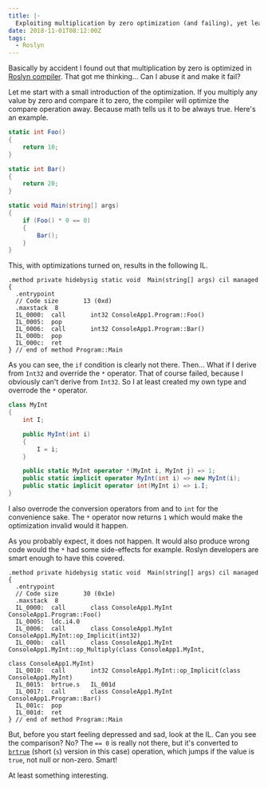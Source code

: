 ```yaml
---
title: |-
  Exploiting multiplication by zero optimization (and failing), yet learning about equals to zero shortcut (Roslyn)
date: 2018-11-01T08:12:00Z
tags:
  - Roslyn
---
```

Basically by accident I found out that multiplication by zero is optimized in [Roslyn compiler][2]. That got me thinking... Can I abuse it and make it fail?

<!-- excerpt -->

Let me start with a small introduction of the optimization. If you multiply any value by zero and compare it to zero, the compiler will optimize the compare operation away. Because math tells us it to be always true. Here's an example.

```csharp
static int Foo()
{
	return 10;
}

static int Bar()
{
	return 20;
}

static void Main(string[] args)
{
	if (Foo() * 0 == 0)
	{
		Bar();
	}
}
```

This, with optimizations turned on, results in the following IL.

```text
.method private hidebysig static void  Main(string[] args) cil managed
{
  .entrypoint
  // Code size       13 (0xd)
  .maxstack  8
  IL_0000:  call       int32 ConsoleApp1.Program::Foo()
  IL_0005:  pop
  IL_0006:  call       int32 ConsoleApp1.Program::Bar()
  IL_000b:  pop
  IL_000c:  ret
} // end of method Program::Main
```

As you can see, the `if` condition is clearly not there. Then... What if I derive from `Int32` and override the `*` operator. That of course failed, because I obviously can't derive from `Int32`. So I at least created my own type and overrode the `*` operator.

```csharp
class MyInt
{
	int I;

	public MyInt(int i)
	{
		I = i;
	}

	public static MyInt operator *(MyInt i, MyInt j) => 1;
	public static implicit operator MyInt(int i) => new MyInt(i);
	public static implicit operator int(MyInt i) => i.I;
}
```

I also overrode the conversion operators from and to `int` for the convenience sake. The `*` operator now returns `1` which would make the optimization invalid would it happen.

As you probably expect, it does not happen. It would also produce wrong code would the `*` had some side-effects for example. Roslyn developers are smart enough to have this covered.

```text
.method private hidebysig static void  Main(string[] args) cil managed
{
  .entrypoint
  // Code size       30 (0x1e)
  .maxstack  8
  IL_0000:  call       class ConsoleApp1.MyInt ConsoleApp1.Program::Foo()
  IL_0005:  ldc.i4.0
  IL_0006:  call       class ConsoleApp1.MyInt ConsoleApp1.MyInt::op_Implicit(int32)
  IL_000b:  call       class ConsoleApp1.MyInt ConsoleApp1.MyInt::op_Multiply(class ConsoleApp1.MyInt,
                                                                              class ConsoleApp1.MyInt)
  IL_0010:  call       int32 ConsoleApp1.MyInt::op_Implicit(class ConsoleApp1.MyInt)
  IL_0015:  brtrue.s   IL_001d
  IL_0017:  call       class ConsoleApp1.MyInt ConsoleApp1.Program::Bar()
  IL_001c:  pop
  IL_001d:  ret
} // end of method Program::Main
```

But, before you start feeling depressed and sad, look at the IL. Can you see the comparison? No? The `== 0` is really not there, but it's converted to [`brtrue`][1] (short (`s`) version in this case) operation, which jumps if the value is `true`, not null or non-zero. Smart!

At least something interesting.

[1]: https://docs.microsoft.com/en-us/dotnet/api/system.reflection.emit.opcodes.brtrue
[2]: https://github.com/dotnet/roslyn